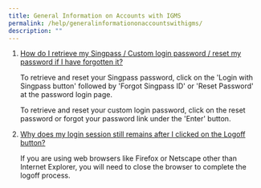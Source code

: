 ```yaml
---
title: General Information on Accounts with IGMS
permalink: /help/generalinformationonaccountswithigms/
description: ""
---
```

1.  [How do I retrieve my Singpass / Custom login password / reset my password if I have forgotten it?](https://researchgrant.gov.sg/Pages/FAQ_Login.aspx#)
    
    To retrieve and reset your Singpass password, click on the 'Login with Singpass button' followed by 'Forgot Singpass ID' or 'Reset Password' at the password login page.     
    
    To retrieve and reset your custom login password, click on the reset password or forgot your password link under the 'Enter' button.
    
2.  [Why does my login session still remains after I clicked on the Logoff button?](https://researchgrant.gov.sg/Pages/FAQ_Login.aspx#)
    
    If you are using web browsers like Firefox or Netscape other than Internet Explorer, you will need to close the browser to complete the logoff process.
